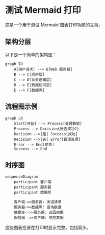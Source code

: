 # 测试 Mermaid 打印

这是一个用于测试 Mermaid 图表打印功能的文档。

## 架构分层

以下是一个简单的架构图：

```mermaid
graph TD
    A[用户请求] --> B[Web 服务器]
    B --> C[应用层]
    C --> D[业务逻辑层]
    D --> E[数据访问层]
    E --> F[数据库]
```

## 流程图示例

```mermaid
graph LR
    Start[开始] --> Process[处理数据]
    Process --> Decision{是否成功?}
    Decision -->|是| Success[成功]
    Decision -->|否| Error[错误处理]
    Error --> End[结束]
    Success --> End
```

## 时序图

```mermaid
sequenceDiagram
    participant 客户端
    participant 服务器
    participant 数据库

    客户端->>服务器: 发送请求
    服务器->>数据库: 查询数据
    数据库-->>服务器: 返回结果
    服务器-->>客户端: 响应数据
```

这些图表应该在打印时显示完整，包括箭头。
